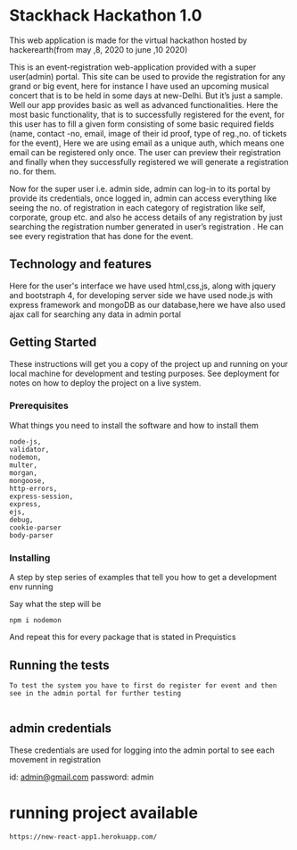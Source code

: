 # Stackhack Hackathon 1.0

This web application is made for the virtual hackathon hosted by hackerearth(from may ,8, 2020 to june ,10 2020)

This is an event-registration web-application provided with a super user(admin) portal. This site can be used to provide the registration for any grand or big event, here for instance I have used an upcoming musical concert that is to be held  in some days at new-Delhi. But it’s just a sample. Well our app provides basic as well as advanced functionalities. Here the most basic functionality, that is to successfully registered for the event, for this user has to fill a given form consisting of some basic required fields (name, contact -no, email, image of their id proof, type of reg.,no. of tickets for the event), Here we are using email as a unique auth, which means one email can be registered only once. The user can preview their registration and  finally when they successfully registered we will generate a registration no. for them.

Now for the super user i.e. admin side, admin can log-in to its portal by provide its credentials, once logged in, admin can access everything like seeing the no. of registration in each category of registration like self, corporate, group etc. and also he access details of any registration by just searching the registration number generated in user’s registration . He can see every registration that has done for the event.   

## Technology and features
Here for the user's interface we have used html,css,js, along with jquery and bootstraph 4, for developing server side we have used node.js with express framework and mongoDB as our database,here we have also used ajax call for searching any data in admin portal


## Getting Started

These instructions will get you a copy of the project up and running on your local machine for development and testing purposes. See deployment for notes on how to deploy the project on a live system.

### Prerequisites

What things you need to install the software and how to install them

```
node-js,
validator,
nodemon,
multer,
morgan,
mongoose,
http-errors,
express-session,
express,
ejs,
debug,
cookie-parser
body-parser
```

### Installing

A step by step series of examples that tell you how to get a development env running

Say what the step will be

```
npm i nodemon
```

And repeat this for every package that is stated in Prequistics




## Running the tests
```
To test the system you have to first do register for event and then see in the admin portal for further testing


```
## admin credentials 
These credentials are used for logging into the admin portal to see each movement in registration

id: admin@gmail.com
password: admin

# running project available

```
https://new-react-app1.herokuapp.com/
```

